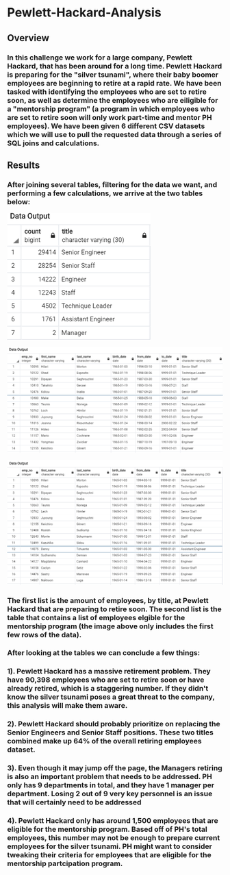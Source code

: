 # Pewlett-Hackard-Analysis

## Overview

### In this challenge we work for a large company, Pewlett Hackard, that has been around for a long time. Pewlett Hackard is preparing for the "silver tsunami", where their baby boomer employees are beginning to retire at a rapid rate. We have been tasked with identifying the employees who are set to retire soon, as well as determine the employees who are eiligible for a "mentorship program" (a program in which employees who are set to retire soon will only work part-time and mentor PH employees). We have been given 6 different CSV datasets which we will use to pull the requested data through a series of SQL joins and calculations.

## Results

### After joining several tables, filtering for the data we want, and performing a few calculations, we arrive at the two tables below:
![](https://github.com/christianhargett/Pewlett-Hackard-Analysis/blob/master/Retiring_titles.png)

![](https://github.com/christianhargett/Pewlett-Hackard-Analysis/blob/master/Mentorship_Eligibility.png)

![](https://github.com/christianhargett/Pewlett-Hackard-Analysis/blob/master/Mentorship_eligibility.png)

### The first list is the amount of employees, by title, at Pewlett Hackard that are preparing to retire soon. The second list is the table that contains a list of employees elgible for the mentorship program (the image above only includes the first few rows of the data).

### After looking at the tables we can conclude a few things:

### 1). Pewlett Hackard has a massive retirement problem. They have 90,398 employees who are set to retire soon or have already retired, which is a staggering number. If they didn't know the silver tsunami poses a great threat to the company, this analysis will make them aware.

### 2). Pewlett Hackard should probably prioritize on replacing the Senior Engineers and Senior Staff positions. These two titles combined make up 64% of the overall retiring employees dataset. 

### 3). Even though it may jump off the page, the Managers retiring is also an important problem that needs to be addressed. PH only has 9 departments in total, and they have 1 manager per department. Losing 2 out of 9 very key personnel is an issue that will certainly need to be addressed

### 4). Pewlett Hackard only has around 1,500 employees that are eligible for the mentorship program. Based off of PH's total employees, this number may not be enough to prepare current employees for the silver tsunami. PH might want to consider tweaking their criteria for employees that are eligible for the mentorship partcipation program.


